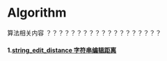 # Algorithm
算法相关内容
？？？？？？？？？？？？？？？？？？？
#### 1.[string\_edit_distance 字符串编辑距离](https://github.com/NewGreatTeam/Algorithm/blob/master/string_edit_distance.md)   ####
